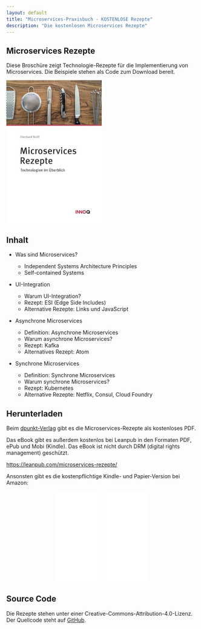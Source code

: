 ```yaml
---
layout: default
title: "Microservices-Praxisbuch - KOSTENLOSE Rezepte"
description: "Die kostenlosen Microservices Rezepte"
---
```


Microservices Rezepte
---

Diese Broschüre zeigt Technologie-Rezepte für die Implementierung von
Microservices. Die Beispiele stehen als Code zum Download bereit.

<img src="images/rezepte.jpg" width="50%" /> 


## Inhalt

* Was sind Microservices?
  - Independent Systems Architecture Principles
  - Self-contained Systems

* UI-Integration
  - Warum UI-Integration?
  - Rezept: ESI (Edge Side Includes)
  - Alternative Rezepte: Links und JavaScript

* Asynchrone Microservices
  - Definition: Asynchrone Microservices
  - Warum asynchrone Microservices?
  - Rezept: Kafka
  - Alternatives Rezept: Atom

* Synchrone Microservices
  - Definition: Synchrone Microservices
  - Warum synchrone Microservices?
  - Rezept: Kubernetes
  - Alternative Rezepte: Netflix, Consul, Cloud Foundry

## Herunterladen

Beim
[dpunkt-Verlag](https://www.dpunkt.de/material/microservices-rezepte.pdf)
gibt es die Microservices-Rezepte als kostenloses PDF.

Das eBook gibt es außerdem kostenlos bei Leanpub in den Formaten PDF,
ePub und
Mobi (Kindle). Das eBook ist nicht durch DRM (digital rights
management) geschützt.

<https://leanpub.com/microservices-rezepte/>

Ansonsten gibt es die kostenpflichtige Kindle- und Papier-Version bei Amazon:

<center>
<iframe style="width:120px;height:240px;" marginwidth="0"
marginheight="0" scrolling="no" frameborder="0"
src="//ws-eu.amazon-adsystem.com/widgets/q?ServiceVersion=20070822&OneJS=1&Operation=GetAdHtml&MarketPlace=DE&source=ss&ref=as_ss_li_til&ad_type=product_link&tracking_id=springbuch-21&marketplace=amazon&region=DE&placement=1979140022&asins=1979140022&linkId=ae077ac5bb743771250ea8e0ac3f447c&show_border=true&link_opens_in_new_window=true"></iframe>
<iframe style="width:120px;height:240px;" marginwidth="0" marginheight="0" scrolling="no" frameborder="0" src="//ws-eu.amazon-adsystem.com/widgets/q?ServiceVersion=20070822&OneJS=1&Operation=GetAdHtml&MarketPlace=DE&source=ss&ref=as_ss_li_til&ad_type=product_link&tracking_id=springbuch-21&marketplace=amazon&region=DE&placement=B076X4RC4Y&asins=B076X4RC4Y&linkId=a09a809a9ce08cc64a5057442c8250b5&show_border=true&link_opens_in_new_window=true"></iframe>
</center>


## Source Code

Die Rezepte stehen unter einer
Creative-Commons-Attribution-4.0-Lizenz. Der Quellcode steht auf
[GitHub](https://github.com/ewolff/microservices-rezepte).
